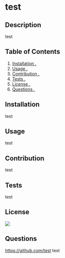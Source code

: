 # test
## Description
test
## Table of Contents
1. [Installation . ](#installation)
2. [Usage . ](#usage)
3. [Contribution . ](#contribution)
4. [Tests . ](#test)
5. [License . ](#license)
5. [Questions . ](#username)
## Installation
test
## Usage
test
## Contribution
test
## Tests
test
## License
<a><img src="https://img.shields.io/badge/license-GPL-green"></img></a>
## Questions
https://github.com/test
test
